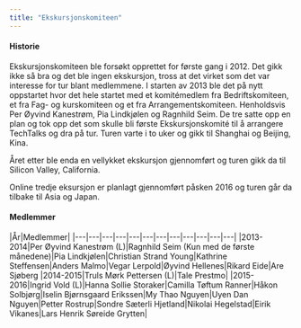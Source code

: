 ```yaml
---
title: "Ekskursjonskomiteen"
---
```


#### Historie

Ekskursjonskomiteen ble forsøkt opprettet for første gang i 2012. Det gikk ikke så bra og det ble ingen ekskursjon, tross at det virket som det var interesse for tur blant medlemmene. I starten av 2013 ble det på nytt oppstartet hvor det hele startet med et komitémedlem fra Bedriftskomiteen, et fra Fag- og kurskomiteen og et fra Arrangementskomiteen. Henholdsvis Per Øyvind Kanestrøm, Pia Lindkjølen og Ragnhild Seim. De tre satte opp en plan og tok opp det som skulle bli første Ekskursjonskomité til å arrangere TechTalks og dra på tur. Turen varte i to uker og gikk til Shanghai og Beijing, Kina. 

Året etter ble enda en vellykket ekskursjon gjennomført og turen gikk da til Silicon Valley, California. 

Online tredje eksursjon er planlagt gjennomført påsken 2016 og turen går da tilbake til Asia og Japan. 

#### Medlemmer

|År|Medlemmer|
|---|---|---|---|---|---|---|---|---|---|---|---|
|2013-2014|Per Øyvind Kanestrøm (L)|Ragnhild Seim (Kun med de første månedene)|Pia Lindkjølen|Christian Strand Young|Kathrine Steffensen|Anders Malmo|Vegar Lerpold|Øyvind Hellenes|Rikard Eide|Are Sjøberg
|2014-2015|Truls Mørk Pettersen (L)|Tale Prestmo|
|2015-2016|Ingrid Vold (L)|Hanna Sollie Storaker|Camilla Tøftum Ranner|Håkon Solbjørg|Iselin Bjørnsgaard Erikssen|My Thao Nguyen|Uyen Dan Nguyen|Petter Rostrup|Sondre Sæterli Hjetland|Nikolai Hegelstad|Eirik Vikanes|Lars Henrik Søreide Grytten|